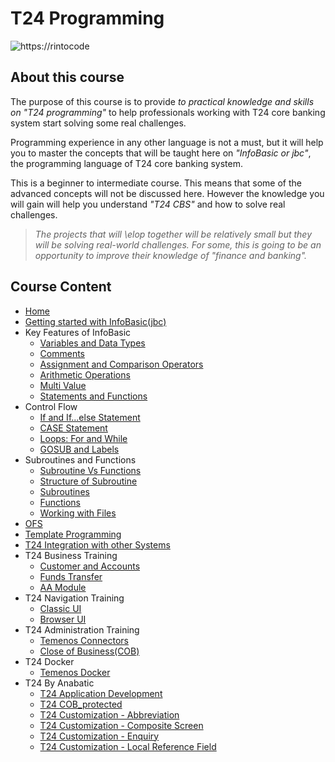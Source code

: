 # T24 Programming

![https://rintocode](https://github.com/rintocode/t24/wiki/images/rintocode.png)

## About this course

The purpose of this course is to provide _to practical knowledge and skills on "T24 programming"_ to help professionals working with T24 core banking system start solving some real challenges.

Programming experience in any other language is not a must, but it will help you to master the concepts that will be taught here on _"InfoBasic or jbc"_, the programming language of T24 core banking system.

This is a beginner to intermediate course. This means that some of the advanced concepts will not be discussed here. However the knowledge you will gain will help you understand _"T24 CBS"_ and how to solve real challenges.

> _The projects that will \elop together will be relatively small but they will be solving real-world challenges. For some, this is going to be an opportunity to improve their knowledge of "finance and banking"._

## Course Content

- [Home](https://github.com/rintocode/t24/wiki)
- [Getting started with InfoBasic(jbc)](https://github.com/rintocode/t24/wiki/Getting-started)
- Key Features of InfoBasic
  - [Variables and Data Types](https://github.com/rintocode/t24/wiki/Variables-and-Data-Types)
  - [Comments](https://github.com/rintocode/t24/wiki/Comments)
  - [Assignment and Comparison Operators](https://github.com/rintocode/t24/wiki/Operators)
  - [Arithmetic Operations](https://github.com/rintocode/t24/wiki/Arithmetics)
  - [Multi Value](https://github.com/rintocode/t24/wiki/Multi-value)
  - [Statements and Functions](https://github.com/rintocode/t24/wiki/Statements-and-Functions)
- Control Flow
  - [If and If...else Statement](https://github.com/rintocode/t24/wiki/If-Else)
  - [CASE Statement](https://github.com/rintocode/t24/wiki/Case)
  - [Loops: For and While](https://github.com/rintocode/t24/wiki/Loops)
  - [GOSUB and Labels](https://github.com/rintocode/t24/wiki/Labels)
- Subroutines and Functions
  - [Subroutine Vs Functions](https://github.com/rintocode/t24/wiki/Subroutine-Vs-Functions)
  - [Structure of Subroutine](https://github.com/rintocode/t24/wiki/Structure-of-Subroutine)
  - [Subroutines](https://github.com/rintocode/t24/wiki/Subroutines)
  - [Functions](https://github.com/rintocode/t24/wiki/Functions)
  - [Working with Files](https://github.com/rintocode/t24/wiki/Files)
- [OFS](https://github.com/rintocode/t24/wiki/OFS)
- [Template Programming](https://github.com/rintocode/t24/wiki/Template-Programming)
- [T24 Integration with other Systems](https://github.com/rintocode/t24/wiki/Integration)
- T24 Business Training
  - [Customer and Accounts](https://github.com/rintocode/wiki/cu-ac)
  - [Funds Transfer](https://github.com/rintocode/t24/wiki/funds-transfer)
  - [AA Module](https://github.com/rintocode/t24/wiki/aa)
- T24 Navigation Training
  - [Classic UI](https://github.com/rintocode/t24/wiki/navigation-classic)
  - [Browser UI](https://github.com/rintocode/t24/wiki/navigation-browser)
- T24 Administration Training
  - [Temenos Connectors](https://github.com/rintocode/t24/wiki/Temenos-Connectors)
  - [Close of Business(COB)](https://github.com/rintocode/t24/wiki/cob)
- T24 Docker 
  - [Temenos Docker](https://github.com/rintocode/t24/wiki/Temenos-Docker)
- T24 By Anabatic
  - [T24 Application Development](https://github.com/rintocode/t24/wiki/Temenos-Docker)
  - [T24 COB_protected](https://github.com/rintocode/t24/wiki/Temenos-Docker)
  - [T24 Customization - Abbreviation](https://github.com/rintocode/t24/wiki/Temenos-Docker)
  - [T24 Customization - Composite Screen](https://github.com/rintocode/t24/wiki/Temenos-Docker)
  - [T24 Customization - Enquiry](https://github.com/rintocode/t24/wiki/Temenos-Docker)
  - [T24 Customization - Local Reference Field](https://github.com/rintocode/t24/wiki/Temenos-Docker)
